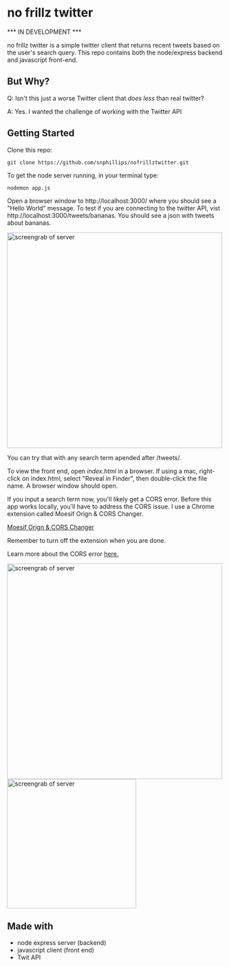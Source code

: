 # no frillz twitter

*** IN DEVELOPMENT ***

no frillz twitter is a simple twitter client that returns recent tweets based on the user's search query. This repo contains both the node/express backend and javascript front-end.

## But Why?
Q: Isn't this just a worse Twitter client that _does less_ than real twitter?

A: Yes. I wanted the challenge of working with the Twitter API



## Getting Started

Clone this repo:

`git clone https://github.com/snphillips/nofrillztwitter.git`

To get the node server running, in your terminal type:

`nodemon app.js`

Open a browser window to http://localhost:3000/ where you should see a "Hello World" message.
To test if you are connecting to the twitter API, vist http://localhost:3000/tweets/bananas. You should see a json with tweets about bananas.

<img src="https://i.imgur.com/3bvGapG.png" width="500" alt="screengrab of server">
     
You can try that with any search term apended after /tweets/.


To view the front end, open *index.html* in a browser. 
If using a mac, right-click on index.html, select "Reveal in Finder", then double-click the file name. A browser window should open. 

If you input a search term now, you'll likely get a CORS error. Before this app works locally, you'll have to address the CORS issue. I use a Chrome extension called Moesif Orign & CORS Changer.


[Moesif Orign & CORS Changer](https://chrome.google.com/webstore/detail/moesif-orign-cors-changer/digfbfaphojjndkpccljibejjbppifbc/related?hl=en-US)

Remember to turn off the extension when you are done.

Learn more about the CORS error [here.](https://medium.com/@dtkatz/3-ways-to-fix-the-cors-error-and-how-access-control-allow-origin-works-d97d55946d9)


<img src="https://i.imgur.com/9R8ZeTH.png" width="500" alt="screengrab of server">
<img src="https://i.imgur.com/Rm7rTyO.png" width="300" alt="screengrab of server">




## Made with
- node express server (backend)
- javascript client (front end)
- Twit API
